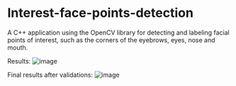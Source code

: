 # Interest-face-points-detection
A C++ application using the OpenCV library for detecting and labeling facial points of interest, such as the corners of the eyebrows, eyes, nose and mouth.



Results:
![image](https://github.com/yumenzx/Interest-face-points-detection/assets/92437439/cdbb1160-b4bf-41b4-b6ce-a57a9bbb36b2)


Final results after validations:
![image](https://github.com/yumenzx/Interest-face-points-detection/assets/92437439/9e7a087f-7cda-4238-ba9e-82cfa88a8577)
